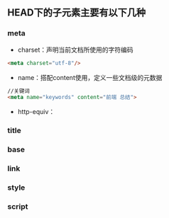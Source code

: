 ## HEAD下的子元素主要有以下几种

### meta

* charset：声明当前文档所使用的字符编码

```markdown
<meta charset="utf-8"/>
```

* name：搭配content使用，定义一些文档级的元数据

```markdown
//关键词
<meta name="keywords" content="前端 总结">
```

* http-equiv：

### title

### base

### link

### style

### script



